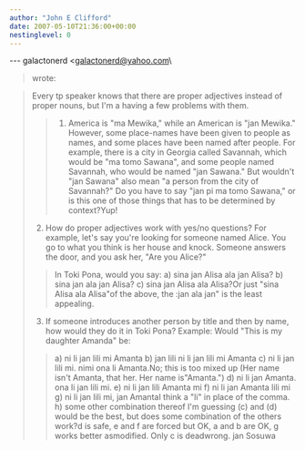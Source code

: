 ```yaml
---
author: "John E Clifford"
date: 2007-05-10T21:36:00+00:00
nestinglevel: 0
---
```

\---
 galactonerd <[galactonerd@yahoo.com](mailto://galactonerd@yahoo.com)\
> wrote:

> Every tp speaker knows that there are proper adjectives instead of
> proper nouns, but I'm a having a few problems with them.
>> 1) America is "ma Mewika," while an American is "jan Mewika."
> However, some place-names have been given to people as names, and
> some places have been named after people. For example, there is a
> city in Georgia called Savannah, which would be "ma tomo Sawana", and
> some people named Savannah, who would be named "jan Sawana." But
> wouldn't "jan Sawana" also mean "a person from the city of
> Savannah?" Do you have to say "jan pi ma tomo Sawana," or is this
> one of those things that has to be determined by context?Yup!
> 2) How do proper adjectives work with yes/no questions? For example,
> let's say you're looking for someone named Alice. You go to what you
> think is her house and knock. Someone answers the door, and you ask
> her, "Are you Alice?"
>> In Toki Pona, would you say:
>> a) sina jan Alisa ala jan Alisa?
> b) sina jan ala jan Alisa?
> c) sina jan Alisa ala Alisa?Or just "sina Alisa ala Alisa"of the above, the :jan ala jan" is the least appealing.
> 3) If someone introduces another person by title and then by name,
> how would they do it in Toki Pona? Example: Would "This is my
> daughter Amanda" be:
>> a) ni li jan lili mi Amanta
> b) jan lili ni li jan lili mi Amanta
> c) ni li jan lili mi. nimi ona li Amanta.No; this is too mixed up (Her name isn't Amanta, that her. Her name is"Amanta.")
> d) ni li jan Amanta. ona li jan lili mi.
> e) ni li jan lili Amanta mi
> f) ni li jan Amanta lili mi
> g) ni li jan lili mi, jan AmantaI think a "li" in place of the comma.
> h) some other combination thereof
>> I'm guessing (c) and (d) would be the best, but does some combination
> of the others work?d is safe, e and f are forced but OK, a and b are OK, g works better asmodified. Only c is deadwrong.
> jan Sosuwa
>>